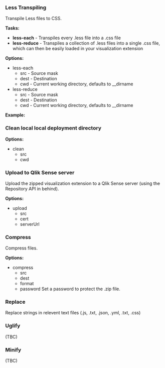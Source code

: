 
> 

### Less Transpiling

Transpile Less files to CSS. 

**Tasks:**

- **less-each** - Transpiles every .less file into a .css file
- **less-reduce** - Transpiles a collection of .less files into a single .css file, which can then be easily loaded in your visualization extension


**Options:**
- less-each
  - src - Source mask
  - dest - Destination
  - cwd - Current working directory, defaults to __dirname
- less-reduce
  - src - Source mask
  - dest - Destination
  - cwd - Current working directory, defaults to __dirname
  
**Example:**



### Clean local local deployment directory

**Options:**
- clean
  - src
  - cwd
  
### Upload to Qlik Sense server

Upload the zipped visualization extension to a Qlik Sense server (using the Repository API in behind).

**Options:**
- upload
  - src
  - cert
  - serverUrl
  
### Compress

Compress files.

**Options:**
- compress
  - src
  - dest
  - format
  - password Set a password to protect the .zip file.
  
### Replace
Replace strings in relevent text files (.js, .txt, .json, .yml, .txt, .css)

### Uglify
(TBC)

### Minify
(TBC)

